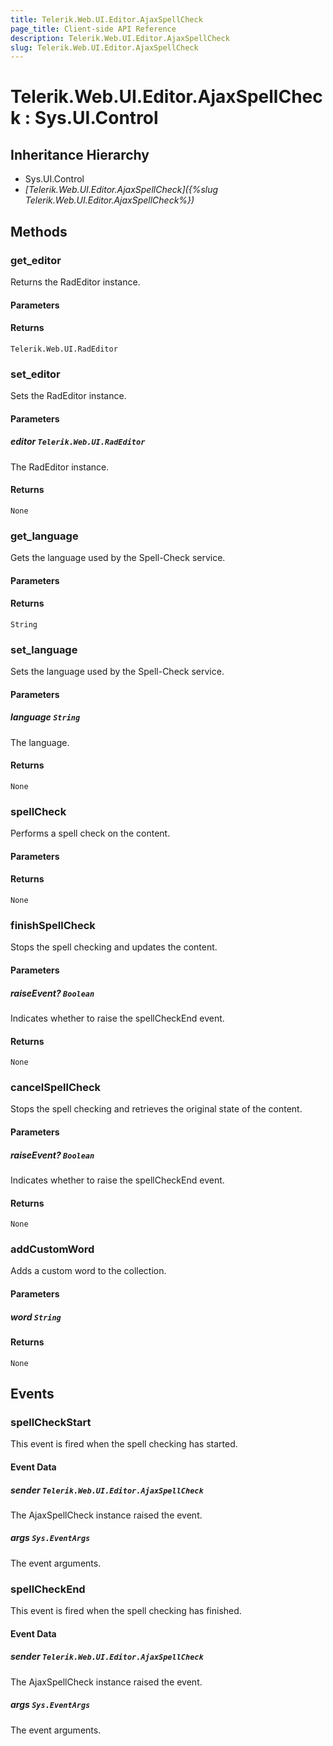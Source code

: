 ```yaml
---
title: Telerik.Web.UI.Editor.AjaxSpellCheck
page_title: Client-side API Reference
description: Telerik.Web.UI.Editor.AjaxSpellCheck
slug: Telerik.Web.UI.Editor.AjaxSpellCheck
---
```


# Telerik.Web.UI.Editor.AjaxSpellCheck : Sys.UI.Control

## Inheritance Hierarchy

* Sys.UI.Control
* *[Telerik.Web.UI.Editor.AjaxSpellCheck]({%slug Telerik.Web.UI.Editor.AjaxSpellCheck%})*

## Methods

### get_editor

Returns the RadEditor instance.

#### Parameters

#### Returns

`Telerik.Web.UI.RadEditor`

### set_editor

Sets the RadEditor instance.

#### Parameters

##### editor `Telerik.Web.UI.RadEditor`

The RadEditor instance.

#### Returns

`None`

### get_language

Gets the language used by the Spell-Check service.

#### Parameters

#### Returns

`String`

### set_language

Sets the language used by the Spell-Check service.

#### Parameters

##### language `String`

The language.

#### Returns

`None`

### spellCheck

Performs a spell check on the content.

#### Parameters

#### Returns

`None`

### finishSpellCheck

Stops the spell checking and updates the content.

#### Parameters

##### raiseEvent? `Boolean`

Indicates whether to raise the spellCheckEnd event.

#### Returns

`None`

### cancelSpellCheck

Stops the spell checking and retrieves the original state of the content.

#### Parameters

##### raiseEvent? `Boolean`

Indicates whether to raise the spellCheckEnd event.

#### Returns

`None`

### addCustomWord

Adds a custom word to the collection.

#### Parameters

##### word `String`

#### Returns

`None` 

## Events

### spellCheckStart

This event is fired when the spell checking has started.

#### Event Data

##### sender `Telerik.Web.UI.Editor.AjaxSpellCheck`

The AjaxSpellCheck instance raised the event.

##### args `Sys.EventArgs`

The event arguments.

### spellCheckEnd

This event is fired when the spell checking has finished.

#### Event Data

##### sender `Telerik.Web.UI.Editor.AjaxSpellCheck`

The AjaxSpellCheck instance raised the event.

##### args `Sys.EventArgs`

The event arguments.